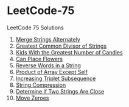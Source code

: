 # LeetCode-75
LeetCode 75 Solutions
<ol>
  <li> <a href = "https://leetcode.com/problems/merge-strings-alternately/description/?envType=study-plan-v2&envId=leetcode-75">Merge Strings Alternately</a></li>
  <li> <a href = "https://leetcode.com/problems/greatest-common-divisor-of-strings/description/?envType=study-plan-v2&envId=leetcode-75">Greatest Common Divisor of Strings </a></li>
  <li> <a href = "https://leetcode.com/problems/kids-with-the-greatest-number-of-candies/description/?envType=study-plan-v2&envId=leetcode-75">Kids With the Greatest Number of Candies</a></li>
  <li> <a href = "https://leetcode.com/problems/can-place-flowers/description/?envType=study-plan-v2&envId=leetcode-75">Can Place Flowers</a></li>
  <li> <a href = "https://leetcode.com/problems/reverse-words-in-a-string/description/?envType=study-plan-v2&envId=leetcode-75">Reverse Words in a String</a></li>
  <li> <a href = "https://leetcode.com/problems/product-of-array-except-self/description/?envType=study-plan-v2&envId=leetcode-75">Product of Array Except Self</a></li>
  <li> <a href = "https://leetcode.com/problems/increasing-triplet-subsequence/description/?envType=study-plan-v2&envId=leetcode-75">Increasing Triplet Subsequence</a></li>
  <li> <a href = "https://leetcode.com/problems/string-compression/description/?envType=study-plan-v2&envId=leetcode-75">String Compression</a></li>
  <li> <a href = "https://leetcode.com/problems/determine-if-two-strings-are-close/description/?envType=study-plan-v2&envId=leetcode-75">Determine if Two Strings Are Close</a></li>
  <li> <a href = "https://leetcode.com/problems/move-zeroes/description/?envType=study-plan-v2&envId=leetcode-75">Move Zeroes</a></li>
 
  
  
  
</ol>
